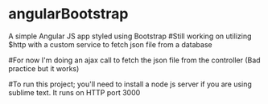 # angularBootstrap
A simple Angular JS app styled using Bootstrap
#Still working on utilizing $http with a custom service to fetch json file from a database

#For now I'm doing an ajax call to fetch the json file from the controller (Bad practice but it works)

#To run this project; you'll need to install a node js server if you are using sublime text. It runs on HTTP port 3000



